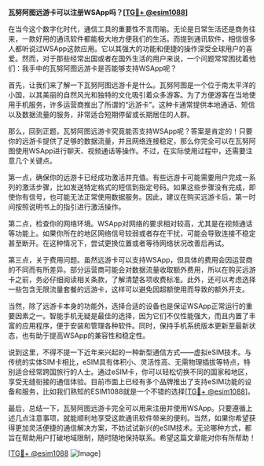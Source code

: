 **瓦努阿图远游卡可以注册WSApp吗？[[TG💪+ @esim1088](https://t.me/s/esim1088)]**

在当今这个数字化时代，通信工具的重要性不言而喻。无论是日常生活还是商务往来，一款好用的通讯软件都能极大地方便我们的生活。而提到通讯软件，相信很多人都听说过WSApp这款应用。它以其强大的功能和便捷的操作深受全球用户的喜爱。然而，对于那些经常出国或者在国外生活的用户来说，一个问题常常困扰着他们：我手中的瓦努阿图远游卡是否能够支持WSApp呢？

首先，让我们来了解一下瓦努阿图远游卡是什么。瓦努阿图是一个位于南太平洋的小国，以其美丽的自然风光和独特的文化吸引着众多游客。为了方便游客在当地使用手机服务，许多运营商推出了所谓的“远游卡”。这种卡通常提供本地通话、短信以及数据流量的服务，非常适合短期停留或长期居住的人群。

那么，回到正题，瓦努阿图远游卡究竟能否支持WSApp呢？答案是肯定的！只要你的远游卡提供了足够的数据流量，并且网络连接稳定，那么你完全可以在瓦努阿图使用WSApp进行聊天、视频通话等操作。不过，在实际使用过程中，还需要注意几个关键点。

第一点，确保你的远游卡已经成功激活并充值。有些远游卡可能需要用户完成一系列的激活步骤，比如发送特定格式的短信到指定号码。如果这些步骤没有完成，即使你有信号，也可能无法正常使用数据服务。因此，建议在购买远游卡后，第一时间按照说明书上的指引进行激活操作。

第二点，检查你的网络环境。WSApp对网络的要求相对较高，尤其是在视频通话等功能上。如果你所在的地区网络信号较弱或者存在干扰，可能会导致连接不稳定甚至断开。在这种情况下，尝试更换位置或者等待网络状况改善后再试。

第三点，关于费用问题。虽然远游卡可以支持WSApp，但具体的费用会因运营商的不同而有所差异。部分运营商可能会对数据流量收取额外费用，所以在购买远游卡之前，务必仔细阅读相关条款，了解清楚各项收费标准。此外，还可以考虑选择一些包含无限流量套餐的远游卡，这样可以避免因超额使用而导致的额外开支。

当然，除了远游卡本身的功能外，选择合适的设备也是保证WSApp正常运行的重要因素之一。智能手机无疑是最佳的选择，因为它们不仅性能强大，而且内置了丰富的应用程序，便于安装和管理各种软件。同时，保持手机系统版本更新至最新状态，也有助于提高WSApp的兼容性和稳定性。

说到这里，不得不提一下近年来兴起的一种新型通信方式——虚拟eSIM技术。与传统的实体SIM卡相比，eSIM具有体积小、灵活性高、无需物理插拔等特点，特别适合经常跨国旅行的人士。通过eSIM卡，你可以轻松切换不同的国家和地区，享受无缝衔接的通信体验。目前市面上已经有多个品牌推出了支持eSIM功能的设备和服务，比如我们熟知的ESIM1088就是一个不错的选择[[TG💪+ @esim1088](https://t.me/s/esim1088)]。

最后，总结一下，瓦努阿图远游卡完全可以用来注册并使用WSApp。只要遵循上述几点注意事项，就能顺利地享受这款通讯软件带来的便利。当然，如果你希望获得更加灵活便捷的通信解决方案，不妨试试新兴的eSIM技术。无论哪种方式，都旨在帮助用户打破地域限制，随时随地保持联系。希望这篇文章能对你有所帮助！

[[TG💪+ @esim1088](https://t.me/s/esim1088) ![Image](https://i.postimg.cc/4NQfJmqS/Snipaste-2025-05-13-00-14-12.png)]